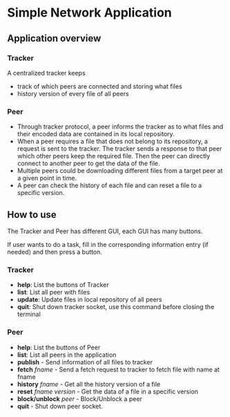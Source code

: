 
# Simple Network Application

## Application overview
### Tracker
A centralized tracker keeps
- track of which peers are connected and storing what files
- history version of every file of all peers
### Peer
- Through tracker protocol, a peer informs the tracker as to what files and their encoded data are contained in its local repository.
- When a peer requires a file that does not belong to its repository, a request is sent to the tracker. The tracker sends a response to that peer which other peers keep the required file. Then the peer can directly connect to another peer to get the data of the file.
- Multiple peers could be downloading different files from a target peer at a given point in time.
- A peer can check the history of each file and can reset a file to a specific version.

## How to use
The Tracker and Peer has different GUI, each GUI has many buttons. 

If user wants to do a task, fill in the corresponding information entry (if needed) and then press a button.
### Tracker 
- **help**: List the buttons of Tracker 
- **list**: List all peer with files
- **update**: Update files in local repository of all peers
- **quit**: Shut down tracker socket, use this command before closing the terminal
### Peer
- **help**: List the buttons of Peer 
- **list**: List all peers in the application
- **publish** - Send information of all files to tracker
- **fetch** *fname* - Send a fetch request to tracker to fetch file with name at fname
- **history** *fname* - Get all the history version of a file
- **reset** *fname version* - Get the data of a file in a specific version
- **block/unblock** *peer* - Block/Unblock a peer
- **quit** - Shut down peer socket.

